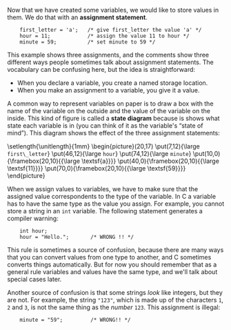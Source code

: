 Now that we have created some variables, we would like to store values in them.  We do that with an **assignment statement**.

```code
    first_letter = 'a';   /* give first_letter the value 'a' */
    hour = 11;            /* assign the value 11 to hour */
    minute = 59;          /* set minute to 59 */
```
This example shows three assignments, and the comments show three different ways people sometimes talk about assignment statements.  The vocabulary can be confusing here, but the idea is straightforward:



*  When you declare a variable, you create a named storage location.
*  When you make an assignment to a variable, you give it a value. 

A common way to represent variables on paper is to draw a box with the name of the variable on the outside and the value of the variable on the inside.  This kind of figure is called a **state diagram** because is shows what state each  variable is in (you can think of it as the variable's “state of mind”). This diagram shows the effect of the three assignment statements:


\setlength{\unitlength}{1mm}
\begin{picture}(20,17)
\put(7,12){\large `first\_letter`}
\put(46,12){\large `hour`}
\put(74,12){\large `minute`}
\put(10,0){\framebox(20,10){{\large \textsf{a}}}}
\put(40,0){\framebox(20,10){{\large \textsf{11}}}}
\put(70,0){\framebox(20,10){{\large \textsf{59}}}}
\end{picture}

When we assign values to variables, we have to make sure that the assigned value correspondents to the type of the variable. In C  a variable has to have the same type as the value you assign.  For example, you cannot store a string in an `int` variable.  The following statement generates a compiler warning:

```code
    int hour;
    hour = "Hello.";       /* WRONG !! */
```
This rule is sometimes a source of confusion, because there are many ways that you can convert values from one type to another, and C sometimes converts things automatically.  But for now you should remember that as a general rule variables and values have the same type, and we'll talk about special cases later.

Another source of confusion is that some strings *look* like integers, but they are not.  For example, the string `"123"`, which is made up of the characters `1`, `2` and `3`, is not the same thing as the *number* `123`. This assignment is illegal:

```code
    minute = "59";         /* WRONG!! */
```